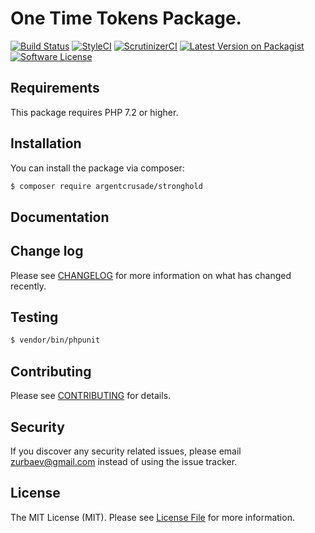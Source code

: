 # One Time Tokens Package.

[![Build Status][ico-travis]][link-travis]
[![StyleCI][ico-styleci]][link-styleci]
[![ScrutinizerCI][ico-scrutinizer]][link-scrutinizer]
[![Latest Version on Packagist][ico-version]][link-packagist]
[![Software License][ico-license]](LICENSE.md)

## Requirements

This package requires PHP 7.2 or higher.

## Installation

You can install the package via composer:

``` bash
$ composer require argentcrusade/stronghold
```

## Documentation

## Change log

Please see [CHANGELOG](CHANGELOG.md) for more information on what has changed recently.

## Testing

``` bash
$ vendor/bin/phpunit
```

## Contributing

Please see [CONTRIBUTING](CONTRIBUTING.md) for details.

## Security

If you discover any security related issues, please email zurbaev@gmail.com instead of using the issue tracker.

## License

The MIT License (MIT). Please see [License File](LICENSE.md) for more information.

[ico-version]: https://poser.pugx.org/argentcrusade/stronghold/version?format=flat
[ico-license]: https://poser.pugx.org/argentcrusade/stronghold/license?format=flat
[ico-travis]: https://api.travis-ci.org/argentcrusade/stronghold.svg?branch=master
[ico-styleci]: https://styleci.io/repos/170861517/shield?branch=master&style=flat
[ico-scrutinizer]: https://scrutinizer-ci.com/g/argentcrusade/stronghold/badges/quality-score.png?b=master

[link-packagist]: https://packagist.org/packages/argentcrusade/stronghold
[link-travis]: https://travis-ci.org/argentcrusade/stronghold
[link-styleci]: https://styleci.io/repos/170861517
[link-scrutinizer]: https://scrutinizer-ci.com/g/argentcrusade/stronghold/
[link-author]: https://github.com/tzurbaev
